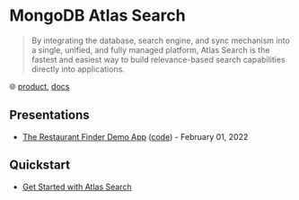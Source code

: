 # MongoDB Atlas Search

> By integrating the database, search engine, and sync mechanism into a single, unified, and fully managed platform, Atlas Search is the fastest and easiest way to build relevance-based search capabilities directly into applications.

🌐 [product](https://www.mongodb.com/atlas/search), [docs](https://www.mongodb.com/docs/atlas/atlas-search/)

## Presentations

* [The Restaurant Finder Demo App](https://www.youtube.com/watch?v=s2kXYZRE7pA) ([code](https://github.com/mongodb-developer/whatscooking)) - February 01, 2022

## Quickstart

* [Get Started with Atlas Search](https://www.mongodb.com/docs/atlas/atlas-search/tutorial/)
